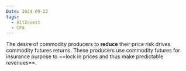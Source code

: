 ```yaml
---
Date: 2024-09-22
tags:
  - AltInvest
  - CFA
---
```

The desire of commodity producers to **reduce** their price risk drives commodity futures returns. These producers use commodity futures for insurance purpose to ==lock in prices and thus make predictable revenues==. 